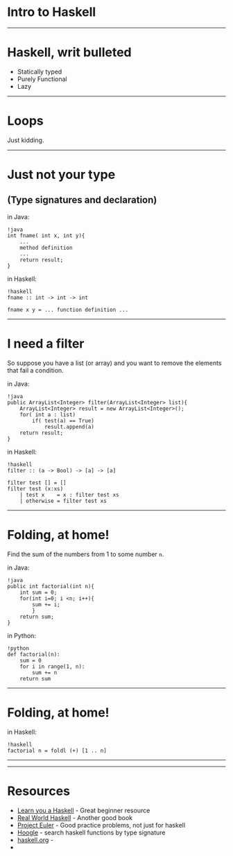 # Intro to Haskell
---

# Haskell, writ bulleted

- Statically typed 
- Purely Functional
- Lazy

---

# Loops

Just kidding.

---

# Just not your type
## (Type signatures and declaration)

in Java:

    !java
    int fname( int x, int y){
        ...
        method definition
        ...
        return result;
    }

in Haskell:

    !haskell
    fname :: int -> int -> int
    
    fname x y = ... function definition ...

---

# I need a filter 

So suppose you have a list (or array) and you want to remove the elements that 
fail a condition.

in Java:

    !java
    public ArrayList<Integer> filter(ArrayList<Integer> list){
        ArrayList<Integer> result = new ArrayList<Integer>();
        for( int a : list)
            if( test(a) == True)
                result.append(a)
        return result;
    }

in Haskell:

    !haskell
    filter :: (a -> Bool) -> [a] -> [a]
    
    filter test [] = []
    filter test (x:xs)
        | test x    = x : filter test xs
        | otherwise = filter test xs


---

# Folding, at home!

Find the sum of the numbers from 1 to some number `n`. 

in Java:

    !java
    public int factorial(int n){
        int sum = 0;
        for(int i=0; i <n; i++){
            sum += i;
            }
        return sum;
    }

in Python:

    !python
    def factorial(n):
        sum = 0
        for i in range(1, n):
            sum += n
        return sum

---

# Folding, at home!

in Haskell:

    !haskell
    factorial n = foldl (+) [1 .. n]
---



---

# Resources

- [Learn you a Haskell](http://learnyouahaskell.com) - Great beginner resource
- [Real World Haskell](http://book.realworldhaskell.org/read/) - Another good book
- [Project Euler](http://book.realworldhaskell.org/read/) - Good practice problems, not just for haskell
- [Hoogle](http://www.haskell.org/hoogle) - search haskell functions by type signature
- [haskell.org](http://www.haskell.org) - 
- 
